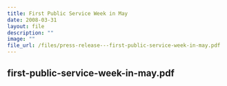 ```yaml
---
title: First Public Service Week in May
date: 2008-03-31
layout: file
description: ""
image: ""
file_url: /files/press-release---first-public-service-week-in-may.pdf
---
```

first-public-service-week-in-may.pdf
---
